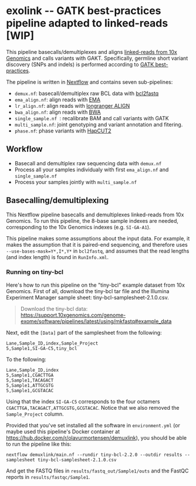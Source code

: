 
# exolink -- GATK best-practices pipeline adapted to linked-reads [WIP]

This pipeline basecalls/demultiplexes and aligns [linked-reads from 10x Genomics](https://www.10xgenomics.com/linked-reads/) and calls variants with GAKT. Specifically, germline short variant discovery (SNPs and indels) is performed according to [GATK best-practices](https://software.broadinstitute.org/gatk/best-practices/workflow?id=11145).

The pipeline is written in [Nextflow](https://www.nextflow.io/) and contains seven sub-pipelines:

* `demux.nf`: basecall/demultiplex raw BCL data with [bcl2fastq](https://emea.support.illumina.com/content/dam/illumina-support/documents/documentation/software_documentation/bcl2fastq/bcl2fastq2-v2-20-software-guide-15051736-03.pdf)
* `ema_align.nf`: align reads with [EMA](https://github.com/arshajii/ema/)
* `lr_align.nf`: align reads with [longranger ALIGN](https://support.10xgenomics.com/genome-exome/software/pipelines/latest/advanced/other-pipelines)
* `bwa_align.nf`: align reads with [BWA](http://bio-bwa.sourceforge.net/)
* `single_sample.nf `: recalibrate BAM and call variants with GATK
* `multi_sample.nf`: joint genotyping and variant annotation and fitering.
* `phase.nf`: phase variants with [HapCUT2](https://github.com/vibansal/HapCUT2)

## Workflow

* Basecall and demultiplex raw sequencing data with `demux.nf`
* Process all your samples individualy with first `ema_align.nf` and `single_sample.nf`
* Process your samples jointly with `multi_sample.nf`

## Basecalling/demultiplexing

This Nextflow pipeline basecalls and demultiplexes linked-reads from 10x Genomics. To run this pipeline, the 8-base sample indexes are needed, corresponding to the 10x Genomics indexes (e.g. `SI-GA-A1`).

This pipeline makes some assumptions about the input data. For example, it makes the assumption that it is paired-end sequencing, and therefore uses `--use-bases-mask=Y*,I*,Y*` in `bcl2fastq`, and assumes that the read lengths (and index length) is found in `RunInfo.xml`.

### Running on tiny-bcl

Here's how to run this pipeline on the "tiny-bcl" example dataset from 10x Genomics. First of all, download the tiny-bcl tar file and the Illumina Experiment Manager sample sheet: tiny-bcl-samplesheet-2.1.0.csv.

> Download the tiny-bcl data:
> https://support.10xgenomics.com/genome-exome/software/pipelines/latest/using/mkfastq#example_data

Next, edit the `[Data]` part of the samplesheet from the following:

```
Lane,Sample_ID,index,Sample_Project
5,Sample1,SI-GA-C5,tiny_bcl
```

To the following:

```
Lane,Sample_ID,index
5,Sample1,CGACTTGA
5,Sample1,TACAGACT
5,Sample1,ATTGCGTG
5,Sample1,GCGTACAC
```

Using that the index `SI-GA-C5` corresponds to the four octamers `CGACTTGA,TACAGACT,ATTGCGTG,GCGTACAC`. Notice that we also removed the `Sample_Project` column.

Provided that you've set installed all the software in `environment.yml` (or maybe used this pipeline's Docker container at https://hub.docker.com/r/olavurmortensen/demuxlink), you should be able to run the pipeline like this:

```
nextflow demuxlink/main.nf --rundir tiny-bcl-2.2.0 --outdir results --samplesheet tiny-bcl-samplesheet-2.1.0.csv
```

And get the FASTQ files in `results/fastq_out/Sample1/outs` and the FastQC reports in `results/fastqc/Sample1`.

